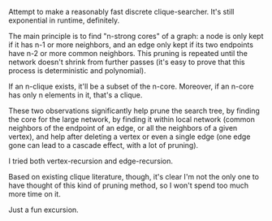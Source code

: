 Attempt to make a reasonably fast discrete clique-searcher. 
It's still exponential in runtime, definitely.

The main principle is to find "n-strong cores" of a graph: 
a node is only kept if it has n-1 or more neighbors, and an edge
only kept if its two endpoints have n-2 or more common neighbors.
This pruning is repeated until the network doesn't shrink from further passes
(it's easy to prove that this process is deterministic and polynomial).

If an n-clique exists, it'll be a subset of the n-core. Moreover, if an 
n-core has only n elements in it, that's a clique.

These two observations significantly help prune the search tree, by finding 
the core for the large network, by finding it within local network (common 
neighbors of the endpoint of an edge, or all the neighbors of a given vertex),
and help after deleting a vertex or even a single edge (one edge gone can lead to 
a cascade effect, with a lot of pruning).

I tried both vertex-recursion and edge-recursion.

Based on existing clique literature, though, it's clear I'm not the only one 
to have thought of this kind of pruning method, so I won't spend too much more time on it.

Just a fun excursion.
